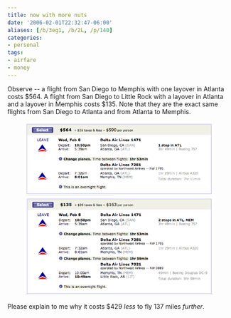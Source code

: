 ```yaml
---
title: now with more nuts
date: '2006-02-01T22:32:47-06:00'
aliases: [/b/3eg1, /b/2L, /p/140]
categories:
- personal
tags:
- airfare
- money
---
```

Observe -- a flight from San Diego to Memphis with one layover in Atlanta costs $564.  A flight from San Diego to Little
Rock with a layover in Atlanta and a layover in Memphis costs $135.  Note that they are the exact same flights from San
Diego to Atlanta and from Atlanta to Memphis. 

<figure class="aligncenter">
  <img src="san-mem-flight.png" 
    alt="Screenshot showing a flight from San Diego to Memphis with a layover in Atlanta for $564" >
  <img src="san-lit-flight.png" 
    alt="Screenshot showing a flight from San Diego to Little Rock with layovers in Atlanta and Memphis for $135" />
</figure>

Please explain to me why it costs $429 *less* to fly 137 miles *further*.
